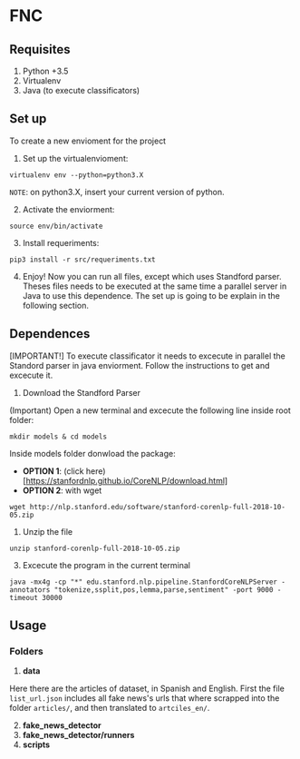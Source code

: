 # FNC

## Requisites

1. Python +3.5
2. Virtualenv
3. Java (to execute classificators)

## Set up
To create a new envioment for the project

1. Set up the virtualenvioment:
```
virtualenv env --python=python3.X
```
`NOTE`: on python3.X, insert your current version of python.

2. Activate the enviorment:
```
source env/bin/activate
```

3. Install requeriments:
```
pip3 install -r src/requeriments.txt
```
4. Enjoy!
Now you can run all files, except which uses Standford parser. Theses files needs to be executed at the same time a parallel server in Java to use this dependence. The set up is going to be explain in the following section.


## Dependences

[IMPORTANT!] To execute classificator it needs to excecute in parallel the Standord parser in java enviorment. Follow the instructions to get and excecute it.
1. Download the Standford Parser

(Important) Open a new terminal and excecute the following line inside root folder:
```
mkdir models & cd models
```

Inside models folder donwload the package:
- **OPTION 1**: (click here)[https://stanfordnlp.github.io/CoreNLP/download.html]
- **OPTION 2**: with wget

```
wget http://nlp.stanford.edu/software/stanford-corenlp-full-2018-10-05.zip
```

1. Unzip the file

```
unzip stanford-corenlp-full-2018-10-05.zip
```

3. Excecute the program in the current terminal

```
java -mx4g -cp "*" edu.stanford.nlp.pipeline.StanfordCoreNLPServer -annotators "tokenize,ssplit,pos,lemma,parse,sentiment" -port 9000 -timeout 30000
```

## Usage

### Folders

1. **data**

Here there are the articles of dataset, in Spanish and English.
First the file `list_url.json` includes all fake news's urls that where scrapped into the folder `articles/`, and then translated to `artciles_en/`.

2. **fake_news_detector**
3. **fake_news_detector/runners**
4. **scripts**